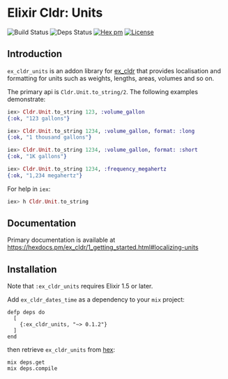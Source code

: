 # Elixir Cldr: Units
![Build Status](http://sweatbox.noexpectations.com.au:8080/buildStatus/icon?job=cldr_units)
![Deps Status](https://beta.hexfaktor.org/badge/all/github/kipcole9/cldr_units.svg)
[![Hex pm](http://img.shields.io/hexpm/v/ex_cldr_units.svg?style=flat)](https://hex.pm/packages/ex_cldr_units)
[![License](https://img.shields.io/badge/license-Apache%202-blue.svg)](https://github.com/kipcole9/cldr_units/blob/master/LICENSE)

## Introduction

`ex_cldr_units` is an addon library for [ex_cldr](https://hex.pm/packages/ex_cldr) that provides localisation and formatting for units such as weights, lengths, areas, volumes and so on.

The primary api is `Cldr.Unit.to_string/2`.  The following examples demonstrate:

```elixir
iex> Cldr.Unit.to_string 123, :volume_gallon
{:ok, "123 gallons"}

iex> Cldr.Unit.to_string 1234, :volume_gallon, format: :long
{:ok, "1 thousand gallons"}

iex> Cldr.Unit.to_string 1234, :volume_gallon, format: :short
{:ok, "1K gallons"}

iex> Cldr.Unit.to_string 1234, :frequency_megahertz
{:ok, "1,234 megahertz"}
```

For help in `iex`:

```elixir
iex> h Cldr.Unit.to_string
```

## Documentation

Primary documentation is available at https://hexdocs.pm/ex_cldr/1_getting_started.html#localizing-units

## Installation

Note that `:ex_cldr_units` requires Elixir 1.5 or later.

Add `ex_cldr_dates_time` as a dependency to your `mix` project:

    defp deps do
      [
        {:ex_cldr_units, "~> 0.1.2"}
      ]
    end

then retrieve `ex_cldr_units` from [hex](https://hex.pm/packages/ex_cldr_units):

    mix deps.get
    mix deps.compile

